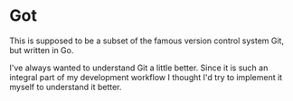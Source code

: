 # Got
This is supposed to be a subset of the famous version control system
Git, but written in Go.

I've always wanted to understand Git a little better. Since it is such
an integral part of my development workflow I thought I'd try to implement
it myself to understand it better.